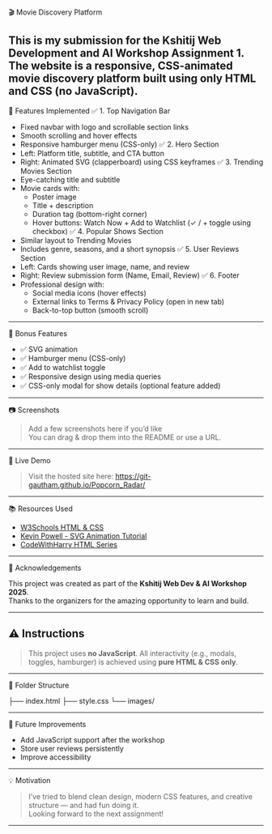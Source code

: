 🎬 Movie Discovery Platform

This is my submission for the Kshitij Web Development and AI Workshop Assignment 1.  
The website is a responsive, CSS-animated movie discovery platform built using only HTML and CSS (no JavaScript).
---

📌 Features Implemented
✅ 1. Top Navigation Bar
- Fixed navbar with logo and scrollable section links
- Smooth scrolling and hover effects
- Responsive hamburger menu (CSS-only)
✅ 2. Hero Section
- Left: Platform title, subtitle, and CTA button
- Right: Animated SVG (clapperboard) using CSS keyframes
✅ 3. Trending Movies Section
- Eye-catching title and subtitle
- Movie cards with:
  - Poster image
  - Title + description
  - Duration tag (bottom-right corner)
  - Hover buttons: Watch Now + Add to Watchlist (✓ / + toggle using checkbox)
✅ 4. Popular Shows Section
- Similar layout to Trending Movies
- Includes genre, seasons, and a short synopsis
✅ 5. User Reviews Section
- Left: Cards showing user image, name, and review
- Right: Review submission form (Name, Email, Review)
✅ 6. Footer
- Professional design with:
  - Social media icons (hover effects)
  - External links to Terms & Privacy Policy (open in new tab)
  - Back-to-top button (smooth scroll)
---
🌈 Bonus Features
- ✅ SVG animation
- ✅ Hamburger menu (CSS-only)
- ✅ Add to watchlist toggle
- ✅ Responsive design using media queries
- ✅ CSS-only modal for show details (optional feature added)

---
📷 Screenshots
> Add a few screenshots here if you’d like  
> You can drag & drop them into the README or use a URL.

---
 🔗 Live Demo
> Visit the hosted site here:  https://git-gautham.github.io/Popcorn_Radar/

---
📚 Resources Used

- [W3Schools HTML & CSS](https://www.w3schools.com/)
- [Kevin Powell - SVG Animation Tutorial](https://youtu.be/gWai7fYp9PY)
- [CodeWithHarry HTML Series](https://youtube.com/playlist?list=PLu71SKxNbfoDBNF5s-WH6aLbthSEIMhMI)

---
🙌 Acknowledgements

This project was created as part of the **Kshitij Web Dev & AI Workshop 2025**.  
Thanks to the organizers for the amazing opportunity to learn and build.

---

## ⚠️ Instructions

> This project uses **no JavaScript**. All interactivity (e.g., modals, toggles, hamburger) is achieved using **pure HTML & CSS only**.

---
📁 Folder Structure

├── index.html
├── style.css
└── images/

---
🎨 Future Improvements
- Add JavaScript support after the workshop
- Store user reviews persistently
- Improve accessibility

---
💡 Motivation

> I’ve tried to blend clean design, modern CSS features, and creative structure — and had fun doing it.  
Looking forward to the next assignment!
---
